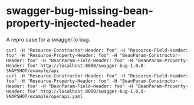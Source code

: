 # swagger-bug-missing-bean-property-injected-header

A repro case for a swagger.io bug.

```shell
curl -H "Resource-Constructor-Header: foo" -H "Resource-Field-Header: foo" -H "Resource-Property-Header: foo" -H "BeanParam-Constructor-Header: foo" -H "BeanParam-Field-Header: foo" -H "BeanParam-Property-Header: foo" http://localhost:8080/swagger-bug-1.0.0-SNAPSHOT/example/api
curl -H "Resource-Constructor-Header: foo" -H "Resource-Field-Header: foo" -H "Resource-Property-Header: foo" -H "BeanParam-Constructor-Header: foo" -H "BeanParam-Field-Header: foo" -H "BeanParam-Property-Header: foo" http://localhost:8080/swagger-bug-1.0.0-SNAPSHOT/example/openapi.yaml
```
